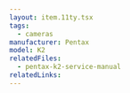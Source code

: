 ```yaml
---
layout: item.11ty.tsx
tags:
  - cameras
manufacturer: Pentax
model: K2
relatedFiles:
  - pentax-k2-service-manual
relatedLinks:
---
```

